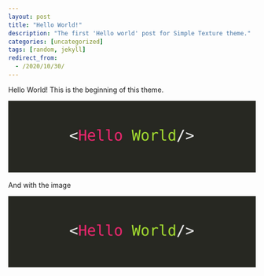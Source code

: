 ```yaml
---
layout: post
title: "Hello World!"
description: "The first 'Hello world' post for Simple Texture theme."
categories: [uncategorized]
tags: [random, jekyll]
redirect_from:
  - /2020/10/30/
---
```

Hello World! This is the beginning of this theme.

![Hello_World](images/Hello_World.jpeg)

And with the image

![Hello_World twice](images/Hello_World.jpeg)

